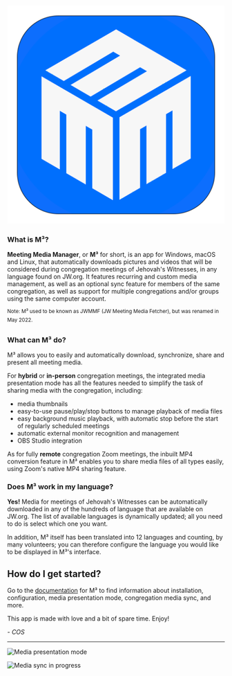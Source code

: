 <img style='max-height: 20vh' src="https://github.com/sircharlo/meeting-media-manager/blob/master/build/icon.png?raw=true" alt="M³" />

<h3 id="mmm">What is M³?</h3>

<p><strong>Meeting Media Manager</strong>, or <strong>M³</strong> for short, is an app for Windows, macOS and Linux, that automatically downloads pictures and videos that will be considered during congregation meetings of Jehovah's Witnesses, in any language
  found on JW.org. It features recurring and custom media management, as well as an optional sync feature for members of the same congregation, as well as support for multiple congregations and/or groups using the same computer account.</p>
  <sup>Note: M³ used to be known as JWMMF (JW Meeting Media Fetcher), but was renamed in May 2022.</sup>

  <h3 id="mmm">What can M³ do?</h3>


<p>M³ allows you to easily and automatically download, synchronize, share and present all meeting media.</p>
<p>For <strong>hybrid</strong> or <strong>in-person</strong> congregation meetings, the integrated media presentation mode has all the features needed to simplify the task of
  sharing media with the congregation, including:</p>
  <ul>
  <li>media thumbnails</li>
  <li>easy-to-use pause/play/stop buttons to manage playback of media files</li>
  <li>easy background music playback, with automatic stop before the start of regularly scheduled meetings</li>
  <li>automatic external monitor recognition and management</li>
  <li>OBS Studio integration</li></ul>

<p>As for fully <strong>remote</strong> congregation Zoom meetings, the inbuilt MP4 conversion feature in M³ enables you to share media files of all types easily, using Zoom's native MP4 sharing feature.</p>

<h3 id="language">Does M³ work in my language?</h3>

<p><strong>Yes!</strong> Media for meetings of Jehovah's Witnesses can be automatically downloaded in any of the hundreds of language that are available on JW.org. The list of available languages is dynamically updated; all you need to do is select
  which one you want.</p>

<p>In addition, M³ itself has been translated into 12 languages and counting, by many volunteers; you can therefore configure the language you would like to be displayed in M³'s interface.</p>




## How do I get started?

Go to the [documentation](https://sircharlo.github.io/meeting-media-manager/) for M³ to find information about installation, configuration, media presentation mode, congregation media sync, and more.

This app is made with love and a bit of spare time. Enjoy!

*- COS*

---

![Media presentation mode](https://github.com/sircharlo/meeting-media-manager/blob/master/docs/screenshots/standby-mode.png?raw=true)

![Media sync in progress](https://github.com/sircharlo/meeting-media-manager/blob/master/docs/screenshots/hero-main.gif?raw=true)
